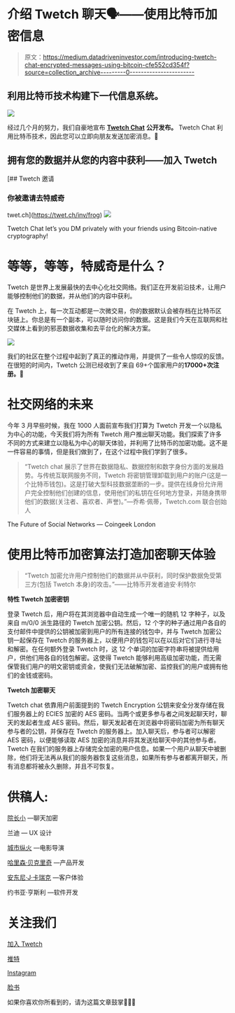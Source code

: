 # 介绍 Twetch 聊天🗣——使用比特币加密信息

> 原文：<https://medium.datadriveninvestor.com/introducing-twetch-chat-encrypted-messages-using-bitcoin-cfe552cd354f?source=collection_archive---------0----------------------->

## 利用比特币技术构建下一代信息系统。

![](img/db025e68176def97046deaa81baf49bc.png)

经过几个月的努力，我们自豪地宣布 [**Twetch Chat**](http://twet.ch/inv/frog) **公开发布。** Twetch Chat 利用比特币技术，因此您可以立即向朋友发送加密消息。👏

## **拥有您的数据并从您的内容中获利——加入 Twetch**

[](https://twet.ch/inv/frog) [## Twetch 邀请

### 你被邀请去特威奇

twet.ch](https://twet.ch/inv/frog) ![](img/388c8ea2056664cba58b0b1ba195815c.png)

Twetch Chat let’s you DM privately with your friends using Bitcoin-native cryptography!

# 等等，等等，特威奇是什么？

Twetch 是世界上发展最快的去中心化社交网络。我们正在开发前沿技术，让用户能够控制他们的数据，并从他们的内容中获利。

在 Twetch 上，每一次互动都是一次微交易，你的数据默认会被存档在比特币区块链上。你总是有一个副本，可以随时访问你的数据。这是我们今天在互联网和社交媒体上看到的邪恶数据收集和去平台化的解决方案。

![](img/d40d2e1c9e1298f16800ebaae76c9c5f.png)

我们的社区在整个过程中起到了真正的推动作用，并提供了一些令人惊叹的反馈。在很短的时间内，Twetch 公测已经收到了来自 69+个国家用户的**17000+次注册。🥰**

# 社交网络的未来

今年 3 月早些时候，我在 1000 人面前宣布我们打算为 Twetch 开发一个以隐私为中心的功能，今天我们将为所有 Twetch 用户推出聊天功能。我们探索了许多不同的方式来建立以隐私为中心的聊天体验，并利用了比特币的加密功能。这不是一件容易的事情，但是我们做到了，在这个过程中我们学到了很多。

> “Twetch chat 展示了世界在数据隐私、数据控制和数字身份方面的发展趋势。与传统互联网服务不同，Twetch 将密钥管理卸载到用户的账户(这是一个比特币钱包)。这是打破大型科技数据垄断的一步。提供在线身份允许用户完全控制他们创建的信息，使用他们的私钥在任何地方登录，并随身携带他们的数据(关注者、喜欢者、声誉)。”—乔希·佩蒂，Twetch.com 联合创始人

The Future of Social Networks — Coingeek London

# 使用比特币加密算法打造加密聊天体验

> “Twetch 加密允许用户控制他们的数据并从中获利，同时保护数据免受第三方(包括 Twetch 本身)的攻击。”——比特币开发者迪安·利特尔

**特性 Twetch 加密密钥**

登录 Twetch 后，用户将在其浏览器中自动生成一个唯一的随机 12 字种子，以及来自 m/0/0 派生路径的 Twetch 加密公钥。然后，12 个字的种子通过用户各自的支付邮件中提供的公钥被加密到用户的所有连接的钱包中，并与 Twetch 加密公钥一起保存在 Twetch 的服务器上，以便用户的钱包可以在以后对它们进行寻址和解密。在任何额外登录 Twetch 时，这 12 个单词的加密字符串将被提供给用户，供他们用各自的钱包解密。这使得 Twetch 能够利用高级加密功能，而无需保管我们用户的明文密钥或资金，使我们无法破解加密、监控我们的用户或拥有他们的金钱或密码。

**Twetch 加密聊天**

Twetch chat 依靠用户前面提到的 Twetch Encryption 公钥来安全分发存储在我们服务器上的 ECIES 加密的 AES 密码。当两个或更多参与者之间发起聊天时，聊天的发起者生成 AES 密码。然后，聊天发起者在浏览器中将密码加密为所有聊天参与者的公钥，并保存在 Twetch 的服务器上。加入聊天后，参与者可以解密 AES 密码，以便能够读取 AES 加密的消息并将其发送给聊天中的其他参与者。Twetch 在我们的服务器上存储完全加密的用户信息。如果一个用户从聊天中被删除，他们将无法再从我们的服务器恢复这些消息，如果所有参与者都离开聊天，所有消息都将被永久删除，并且不可恢复。

# **供稿人:**

[院长小](https://medium.com/u/e924d70904a8?source=post_page-----cfe552cd354f--------------------------------) —聊天加密

兰迪 — UX 设计

[城市纵火](https://medium.com/u/7639baf18874?source=post_page-----cfe552cd354f--------------------------------) —电影导演

[哈里森·贝克里奇](https://medium.com/u/63449a655498?source=post_page-----cfe552cd354f--------------------------------) —产品开发

[安东尼·J·卡瑞克](https://medium.com/u/55c2eb7a0a5a?source=post_page-----cfe552cd354f--------------------------------) —客户体验

约书亚·亨斯利 —软件开发

# **关注我们**

[加入 Twetch](http://twet.ch/inv/frog)

[推特](https://twitter.com/twetchapp)

[Instagram](https://www.instagram.com/twetchapp/?hl=en)

[脸书](http://facebook.com/twetchdat)

如果你喜欢你所看到的，请为这篇文章鼓掌👏👏👏
